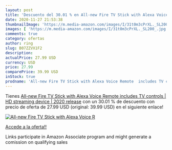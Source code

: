 ```yaml
---
layout: post
title: 'Descuento del 30.01 % en All-new Fire TV Stick with Alexa Voice R'
date: 2020-11-27 21:53:38
thumbnailImage: 'https://m.media-amazon.com/images/I/31t0m3cPrXL._SL200_.jpg'
images: [ 'https://m.media-amazon.com/images/I/31t0m3cPrXL._SL200_.jpg' ]
comments: true
category: ofertas
author: ring
slug: B07ZZVX1F2
description:
actualPrice: 27.99 USD
currency: USD
price: 27.99
comparePrice: 39.99 USD
inStock: true
prodname: 'All-new Fire TV Stick with Alexa Voice Remote  includes TV controls  | HD streaming device | 2020 release'
---
```


Tienes [All-new Fire TV Stick with Alexa Voice Remote  includes TV controls  | HD streaming device | 2020 release](https://www.amazon.com/dp/B07ZZVX1F2/?tag=tolees-20) con un 30.01 % de descuento con precio de oferta de 27.99 USD (original: 39.99 USD) en el siguiente enlace!

[![All-new Fire TV Stick with Alexa Voice R](https://m.media-amazon.com/images/I/31t0m3cPrXL._SL200_.jpg)](https://www.amazon.com/dp/B07ZZVX1F2/?tag=tolees-20)

[Accede a la oferta!!](https://www.amazon.com/dp/B07ZZVX1F2/?tag=tolees-20)

Links participate in Amazon Associate program and might generate a comission on qualifying sales



